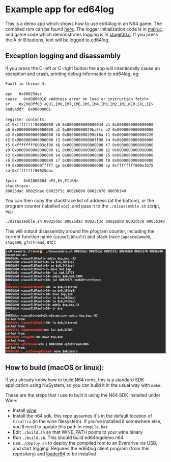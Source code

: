# Example app for ed64log

This is a demo app which shows how to use ed64log in an N64 game. The compiled rom can be found [here](ed64logdemo.zip). The logger initialization code is in [main.c](https://github.com/jsdf/ed64log/blob/master/example/main.c#L15-L18), and game code which demonstrates logging is in [stage00.c](stage00.c). If you press the A or B buttons, text will be logged to ed64log.

## Exception logging and disassembly

If you press the C-left or C-right button the app will intentionally cause an exception and crash, printing debug information to ed64log, eg:

```
Fault in thread 4:

epc   0x80025dac
cause   0x00000010 <Address error on load or instruction fetch>
sr    0x2000ff03 <CU1,IM8,IM7,IM6,IM5,IM4,IM3,IM2,IM1,KER,EXL,IE>
badvaddr  0x00000001

register contents:
at 0xffffffff80050000 v0 0x0000000000000044 v1 0x0000000000000000
a0 0x0000000000000000 a1 0x00000000029ba5fc a2 0x0000000000000000
a3 0x0000000000000000 t0 0x000000000299df6a t1 0x0000000000000220
t2 0x0000000000000000 t3 0x000000000000ff00 t4 0x0000000000000000
t5 0xffffffff8003cf98 t6 0x0000000000000000 t7 0x0000000000000000
s0 0x0000000000000000 s1 0x0000000000000000 s2 0x0000000000000000
s3 0x0000000000000000 s4 0x0000000000000000 s5 0x0000000000000000
s6 0x0000000000000000 s7 0x0000000000000000 t8 0x0000000000000000
t9 0x00000000000fffff gp 0x0000000000000000 sp 0xffffffff800e1b78
ra 0xffffffff80025dac

fpcsr   0x01000804 <FS,EV,FI,RN>
stacktrace:
80025dac 80025dac 80025f3c 800268b0 8002cb78 8003b340 
```

You can then copy the stacktrace list of address (at the bottom), or the program counter (labelled `epc`), and pass it to the `./disassemble.sh` script, eg.:

```bash
./disassemble.sh 80025dac 80025dac 80025f3c 800268b0 8002cb78 8003b340
```

This will output disassembly around the program counter, including the current function name (`causeTLBFault`) and stack trace (`updateGame00`, `stage00`, `gfxThread`, etc):

![disassembly screenshot](stacktrace.png)
 
## How to build (macOS or linux):

If you already know how to build N64 roms, this is a standard SDK application using NuSystem, so you can build it in the usual way with `make`.

These are the steps that I use to built it using the N64 SDK installed under Wine:

- Install [wine](https://www.winehq.org/)
- Install the n64 sdk. this repo assumes it's in the default location of `C:\ultra` (in the wine filesystem). If you've installed it somewhere else, you'll need to update this path in `compile.bat`
- Edit `./build.sh` so that WINE_PATH points to your wine binary
- Run `./build.sh`. This should build ed64logdemo.n64
- use `./deploy.sh` to deploy the compiled rom to an Everdrive via USB, and start logging. Requires the ed64log client program (from this repository) and [loader64](https://github.com/jsdf/loader64) to be installed

